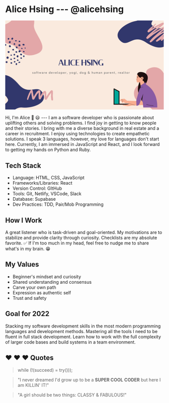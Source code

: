 # Alice Hsing ---  @alicehsing

![Image of Banner](./topImg.png)


Hi, I'm Alice 👋  :smiley: --- I am a software developer who is passionate about uplifting others and solving problems. I find joy in getting to know people and their stories. I bring with me a diverse background in real estate and a career in recruitment. I enjoy using technologies to create empathetic solutions. I speak 3 languages, however, my love for languages don't start here. Currently, I am immersed in JavaScript and React, and I look forward to getting my hands on Python and Ruby.

## Tech Stack
* Language: HTML, CSS, JavaScript
* Frameworks/Libraries: React
* Version Control: GItHub
* Tools: Git, Netlify, VSCode, Slack
* Database: Supabase
* Dev Practices: TDD, Pair/Mob Programming

## How I Work
A great listener who is task-driven and goal-oriented. My motivations are to stabilize and provide clarity through curiosity. Checklists are my absolute favorite. :white_check_mark: If I'm too much in my head, feel free to nudge me to share what's in my brain. :grin: 

## My Values
* Beginner's mindset and curiosity
* Shared understanding and consensus
* Carve your own path
* Expression as authentic self
* Trust and safety

## Goal for 2022
Stacking my software development skills in the most modern programming languages and development methods. Mastering all the tools I need to be fluent in full stack development. Learn how to work with the full complexity of larger code bases and build systems in a team environment.

## :heart: :heart: :heart: Quotes
>  while (!(succeed) = try()));

 > "I never dreamed I'd grow up to be a **SUPER COOL** **CODER**
 > but here I am KILLIN' IT!"

 > "A girl should be two things:
 > CLASSY & FABULOUS!"
